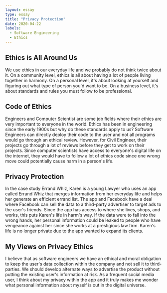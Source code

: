 ```yaml
---
layout: essay
type: essay
title: "Privacy Protection"
date: 2020-04-22
labels:
  - Software Engineering
  - Ethics
---
```


## Ethics is All Around Us
We use ethics in our everyday life and we probably do not think twice about it. On a community level, ethics is all about having a lot of people living together in harmony. On a personal level, it's about looking at yourself and figuring out what type of person you'd want to be. On a business level, it's about standards and rules you must follow to be professional. 

## Code of Ethics 
Engineers and Computer Scientist are some job fields where their ethics are very important to everyone in the world. Ethics has been in engineering since the early 1900s but why do these standards apply to us? Software Engineers can directly deploy their code to the user and not all programs would go through an ethical review. However, for Civil Engineer, their projects go through a lot of reviews before they get to work on their projects. Since computer scientists have access to everyone's digital life on the internet, they would have to follow a lot of ethics code since one wrong move could potentially cause harm in a person's life. 

## Privacy Protection 
In the case study Errand Whiz, Karen is a young Lawyer who uses an app called Errand Whiz that merges information from her everyday life and helps her generate an efficient errand list. The app and Facebook have a deal where Facebook can sell the data to a third-party advertiser to target ads to the user's friends. Since the app has access to where she lives, shops, and works, this puts Karen's life in harm's way. If the data were to fall into the wrong hands, her personal information could be leaked to people who have vengeance against her since she works at a prestigious law firm. Karen's life is no longer private due to the app wanted to expand its clients. 

## My Views on Privacy Ethics
I believe that as software engineers we have an ethical and moral obligation to keep the user's data collection within the company and not sell it to third-parties. We should develop alternate ways to advertise the product without putting the existing user's information at risk. As a frequent social media user, I think about my privacy within the app and it truly makes me wonder what personal information about myself is out in the digital universe. 
